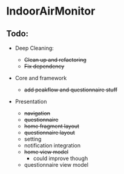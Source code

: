 # IndoorAirMonitor

## Todo:
- Deep Cleaning:
  - <s>Clean up and refactoring</s>
  - <s>Fix dependency</s>

- Core and framework
  - <s> add peakflow and questionnaire stuff </s>
  
- Presentation
  - <s>navigation</s>
  - <s>questionnaire</s>
  - <s>home fragment layout</s>
  - <s> questionnaire layout</s>
  - setting
  - notification integration
  - <s>home view model</s>
    - could improve though
  - questionnaire view model
  
